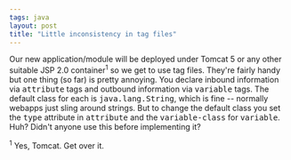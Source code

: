 ```yaml
---
tags: java
layout: post
title: "Little inconsistency in tag files"
---
```




Our new application/module will be deployed under Tomcat 5 or any other suitable JSP 2.0 container<sup>1</sup> so we get to use tag files. They're fairly handy but one thing (so far) is pretty annoying. You declare inbound information via <tt>attribute</tt> tags and outbound information via <tt>variable</tt> tags. The default class for each is <tt>java.lang.String</tt>, which is fine -- normally webapps just sling around strings. But to change the default class you set the <tt>type</tt> attribute in <tt>attribute</tt> and the <tt>variable-class</tt> for <tt>variable</tt>. Huh? Didn't anyone use this before implementing it?

<p><sup>1</sup> Yes, Tomcat. Get over it.</p>


